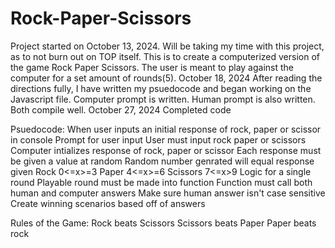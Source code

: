 # Rock-Paper-Scissors
Project started on October 13, 2024. 
Will be taking my time with this project, as to not burn out on TOP itself.
This is to create a computerized version of the game Rock Paper Scissors. The user is meant to play against the computer for a set amount of rounds(5).
October 18, 2024
After reading the directions fully, I have written my psuedocode and began working on the Javascript file.
Computer prompt is written. Human prompt is also written. Both compile well.
October 27, 2024
Completed code

Psuedocode:
When user inputs an initial response of rock, paper or scissor in console
    Prompt for user input
    User must input rock paper or scissors
Computer intializes response of rock, paper or scissor
    Each response must be given a value at random
    Random number genrated will equal response given
    Rock 0<=x>=3
    Paper 4<=x>=6
    Scissors 7<=x>9
Logic for a single round
    Playable round must be made into function
    Function must call both human and computer answers
    Make sure human answer isn't case sensitive
    Create winning scenarios based off of answers

Rules of the Game:
Rock beats Scissors
Scissors beats Paper
Paper beats rock